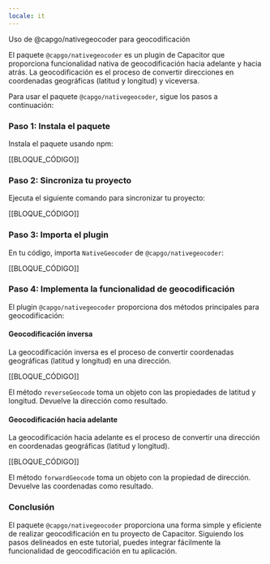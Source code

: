 ```yaml
---
locale: it
---
```


Uso de @capgo/nativegeocoder para geocodificación

El paquete `@capgo/nativegeocoder` es un plugin de Capacitor que proporciona funcionalidad nativa de geocodificación hacia adelante y hacia atrás. La geocodificación es el proceso de convertir direcciones en coordenadas geográficas (latitud y longitud) y viceversa.

Para usar el paquete `@capgo/nativegeocoder`, sigue los pasos a continuación:

### Paso 1: Instala el paquete

Instala el paquete usando npm:

[[BLOQUE_CÓDIGO]]

### Paso 2: Sincroniza tu proyecto

Ejecuta el siguiente comando para sincronizar tu proyecto:

[[BLOQUE_CÓDIGO]]

### Paso 3: Importa el plugin

En tu código, importa `NativeGeocoder` de `@capgo/nativegeocoder`:

[[BLOQUE_CÓDIGO]]

### Paso 4: Implementa la funcionalidad de geocodificación

El plugin `@capgo/nativegeocoder` proporciona dos métodos principales para geocodificación:

#### Geocodificación inversa

La geocodificación inversa es el proceso de convertir coordenadas geográficas (latitud y longitud) en una dirección.

[[BLOQUE_CÓDIGO]]

El método `reverseGeocode` toma un objeto con las propiedades de latitud y longitud. Devuelve la dirección como resultado.

#### Geocodificación hacia adelante

La geocodificación hacia adelante es el proceso de convertir una dirección en coordenadas geográficas (latitud y longitud).

[[BLOQUE_CÓDIGO]]

El método `forwardGeocode` toma un objeto con la propiedad de dirección. Devuelve las coordenadas como resultado.

### Conclusión

El paquete `@capgo/nativegeocoder` proporciona una forma simple y eficiente de realizar geocodificación en tu proyecto de Capacitor. Siguiendo los pasos delineados en este tutorial, puedes integrar fácilmente la funcionalidad de geocodificación en tu aplicación.